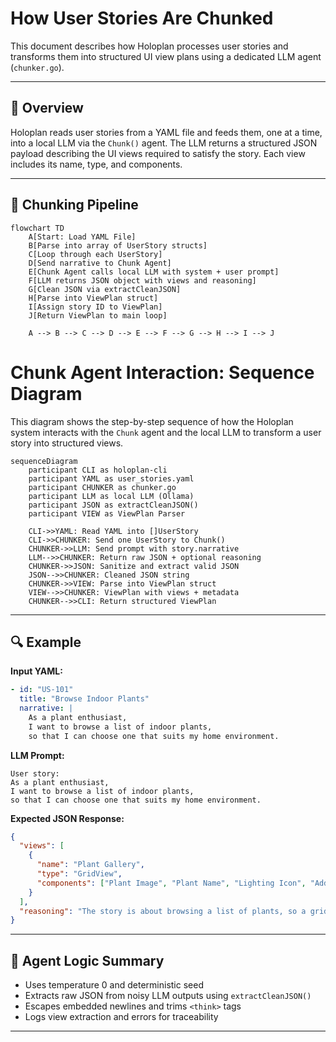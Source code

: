 # How User Stories Are Chunked

This document describes how Holoplan processes user stories and transforms them into structured UI view plans using a dedicated LLM agent (`chunker.go`).

---

## 📘 Overview

Holoplan reads user stories from a YAML file and feeds them, one at a time, into a local LLM via the `Chunk()` agent. The LLM returns a structured JSON payload describing the UI views required to satisfy the story. Each view includes its name, type, and components.

---

## 🔄 Chunking Pipeline

```mermaid
flowchart TD
    A[Start: Load YAML File]
    B[Parse into array of UserStory structs]
    C[Loop through each UserStory]
    D[Send narrative to Chunk Agent]
    E[Chunk Agent calls local LLM with system + user prompt]
    F[LLM returns JSON object with views and reasoning]
    G[Clean JSON via extractCleanJSON]
    H[Parse into ViewPlan struct]
    I[Assign story ID to ViewPlan]
    J[Return ViewPlan to main loop]

    A --> B --> C --> D --> E --> F --> G --> H --> I --> J
```

# Chunk Agent Interaction: Sequence Diagram

This diagram shows the step-by-step sequence of how the Holoplan system interacts with the `Chunk` agent and the local LLM to transform a user story into structured views.

```mermaid
sequenceDiagram
    participant CLI as holoplan-cli
    participant YAML as user_stories.yaml
    participant CHUNKER as chunker.go
    participant LLM as local LLM (Ollama)
    participant JSON as extractCleanJSON()
    participant VIEW as ViewPlan Parser

    CLI->>YAML: Read YAML into []UserStory
    CLI->>CHUNKER: Send one UserStory to Chunk()
    CHUNKER->>LLM: Send prompt with story.narrative
    LLM-->>CHUNKER: Return raw JSON + optional reasoning
    CHUNKER->>JSON: Sanitize and extract valid JSON
    JSON-->>CHUNKER: Cleaned JSON string
    CHUNKER->>VIEW: Parse into ViewPlan struct
    VIEW-->>CHUNKER: ViewPlan with views + metadata
    CHUNKER-->>CLI: Return structured ViewPlan
```
---

## 🔍 Example

**Input YAML:**

```yaml
- id: "US-101"
  title: "Browse Indoor Plants"
  narrative: |
    As a plant enthusiast,
    I want to browse a list of indoor plants,
    so that I can choose one that suits my home environment.
```

**LLM Prompt:**

```text
User story:
As a plant enthusiast,
I want to browse a list of indoor plants,
so that I can choose one that suits my home environment.
```

**Expected JSON Response:**

```json
{
  "views": [
    {
      "name": "Plant Gallery",
      "type": "GridView",
      "components": ["Plant Image", "Plant Name", "Lighting Icon", "Add to Favorites"]
    }
  ],
  "reasoning": "The story is about browsing a list of plants, so a grid-based gallery with key details is appropriate."
}
```

---

## 🧠 Agent Logic Summary

* Uses temperature 0 and deterministic seed
* Extracts raw JSON from noisy LLM outputs using `extractCleanJSON()`
* Escapes embedded newlines and trims `<think>` tags
* Logs view extraction and errors for traceability

---



